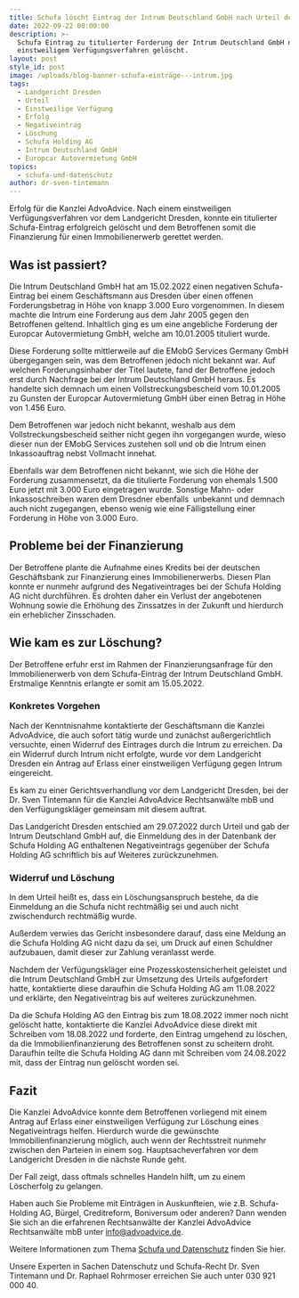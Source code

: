 ```yaml
---
title: Schufa löscht Eintrag der Intrum Deutschland GmbH nach Urteil des LG Dresden
date: 2022-09-22 00:00:00
description: >-
  Schufa Eintrag zu titulierter Forderung der Intrum Deutschland GmbH nach
  einstweiligem Verfügungsverfahren gelöscht.
layout: post
style_id: post
image: /uploads/blog-banner-schufa-einträge---intrum.jpg
tags:
  - Landgericht Dresden
  - Urteil
  - Einstweilige Verfügung
  - Erfolg
  - Negativeintrag
  - Löschung
  - Schufa Holding AG
  - Intrum Deutschland GmbH
  - Europcar Autovermietung GmbH
topics:
  - schufa-und-datenschutz
author: dr-sven-tintemann
---
```

Erfolg für die Kanzlei AdvoAdvice. Nach einem einstweiligen Verfügungsverfahren vor dem Landgericht Dresden, konnte ein titulierter Schufa-Eintrag erfolgreich gelöscht und dem Betroffenen somit die Finanzierung für einen Immobilienerwerb gerettet werden. &nbsp;

## Was ist passiert?

Die Intrum Deutschland GmbH hat am 15.02.2022 einen negativen Schufa-Eintrag bei einem Geschäftsmann aus Dresden über einen offenen Forderungsbetrag in Höhe von knapp 3.000 Euro vorgenommen. In diesem machte die Intrum eine Forderung aus dem Jahr 2005 gegen den Betroffenen geltend. Inhaltlich ging es um eine angebliche Forderung der Europcar Autovermietung GmbH, welche am 10.01.2005 tituliert wurde.

Diese Forderung sollte mittlerweile auf die EMobG Services Germany GmbH übergegangen sein, was dem Betroffenen jedoch nicht bekannt war. Auf welchen Forderungsinhaber der Titel lautete, fand der Betroffene jedoch erst durch Nachfrage bei der Intrum Deutschland GmbH heraus. Es handelte sich demnach um einen Vollstreckungsbescheid vom 10.01.2005 zu Gunsten der Europcar Autovermietung GmbH über einen Betrag in Höhe von 1.456 Euro.

Dem Betroffenen war jedoch nicht bekannt, weshalb aus dem Vollstreckungsbescheid seither nicht gegen ihn vorgegangen wurde, wieso dieser nun der EMobG Services zustehen soll und ob die Intrum einen Inkassoauftrag nebst Vollmacht innehat.

Ebenfalls war dem Betroffenen nicht bekannt, wie sich die Höhe der Forderung zusammensetzt, da die titulierte Forderung von ehemals 1.500 Euro jetzt mit 3.000 Euro eingetragen wurde. Sonstige Mahn- oder Inkassoschreiben waren dem Dresdner ebenfalls &nbsp;unbekannt und demnach auch nicht zugegangen, ebenso wenig wie eine Fälligstellung einer Forderung in Höhe von 3.000 Euro.

## Probleme bei der Finanzierung

Der Betroffene plante die Aufnahme eines Kredits bei der deutschen Geschäftsbank zur Finanzierung eines Immobilienerwerbs. Diesen Plan konnte er nunmehr aufgrund des Negativeintrages bei der Schufa Holding AG nicht durchführen. Es drohten daher ein Verlust der angebotenen Wohnung sowie die Erhöhung des Zinssatzes in der Zukunft und hierdurch ein erheblicher Zinsschaden.

## **Wie kam es zur Löschung?**

Der Betroffene erfuhr erst im Rahmen der Finanzierungsanfrage für den Immobilienerwerb von dem Schufa-Eintrag der Intrum Deutschland GmbH. Erstmalige Kenntnis erlangte er somit am 15.05.2022.

### Konkretes Vorgehen

Nach der Kenntnisnahme kontaktierte der Geschäftsmann die Kanzlei AdvoAdvice, die auch sofort tätig wurde und zunächst außergerichtlich versuchte, einen Widerruf des Eintrages durch die Intrum zu erreichen. Da ein Widerruf durch Intrum nicht erfolgte, wurde vor dem Landgericht Dresden ein Antrag auf Erlass einer einstweiligen Verfügung gegen Intrum eingereicht.

Es kam zu einer Gerichtsverhandlung vor dem Landgericht Dresden, bei der Dr. Sven Tintemann für die Kanzlei AdvoAdvice Rechtsanwälte mbB und den Verfügungskläger gemeinsam mit diesem auftrat.

Das Landgericht Dresden entschied am 29.07.2022 durch Urteil und gab der Intrum Deutschland GmbH auf, die Einmeldung des in der Datenbank der Schufa Holding AG enthaltenen Negativeintrags gegenüber der Schufa Holding AG schriftlich bis auf Weiteres zurückzunehmen.

### Widerruf und Löschung

In dem Urteil heißt es, dass ein Löschungsanspruch bestehe, da die Einmeldung an die Schufa nicht rechtmäßig sei und auch nicht zwischendurch rechtmäßig wurde.

Außerdem verwies das Gericht insbesondere darauf, dass eine Meldung an die Schufa Holding AG nicht dazu da sei, um Druck auf einen Schuldner aufzubauen, damit dieser zur Zahlung veranlasst werde.

Nachdem der Verfügungskläger eine Prozesskostensicherheit geleistet und die Intrum Deutschland GmbH zur Umsetzung des Urteils aufgefordert hatte, kontaktierte diese daraufhin die Schufa Holding AG am 11.08.2022 und erklärte, den Negativeintrag bis auf weiteres zurückzunehmen.

Da die Schufa Holding AG den Eintrag bis zum 18.08.2022 immer noch nicht gelöscht hatte, kontaktierte die Kanzlei AdvoAdvice diese direkt mit Schreiben vom 18.08.2022 und forderte, den Eintrag umgehend zu löschen, da die Immobilienfinanzierung des Betroffenen sonst zu scheitern droht. Daraufhin teilte die Schufa Holding AG dann mit Schreiben vom 24.08.2022 mit, dass der Eintrag nun gelöscht worden sei.

## **Fazit**

Die Kanzlei AdvoAdvice konnte dem Betroffenen vorliegend mit einem Antrag auf Erlass einer einstweiligen Verfügung zur Löschung eines Negativeintrags helfen. Hierdurch wurde die gewünschte Immobilienfinanzierung möglich, auch wenn der Rechtsstreit nunmehr zwischen den Parteien in einem sog. Hauptsacheverfahren vor dem Landgericht Dresden in die nächste Runde geht.

Der Fall zeigt, dass oftmals schnelles Handeln hilft, um zu einem Löscherfolg zu gelangen.

Haben auch Sie Probleme mit Einträgen in Auskunfteien, wie z.B. Schufa-Holding AG, Bürgel, Creditreform, Boniversum oder anderen? Dann wenden Sie sich an die erfahrenen Rechtsanwälte der Kanzlei AdvoAdvice Rechtsanwälte mbB unter [info@advoadvice.de](mailto:info@advoadvice.de).

Weitere Informationen zum Thema [Schufa und Datenschutz](/themen/schufa-und-datenschutz/)&nbsp;finden Sie hier.&nbsp;

Unsere Experten in Sachen Datenschutz und Schufa-Recht Dr. Sven Tintemann und Dr. Raphael Rohrmoser erreichen Sie auch unter 030 921 000 40.